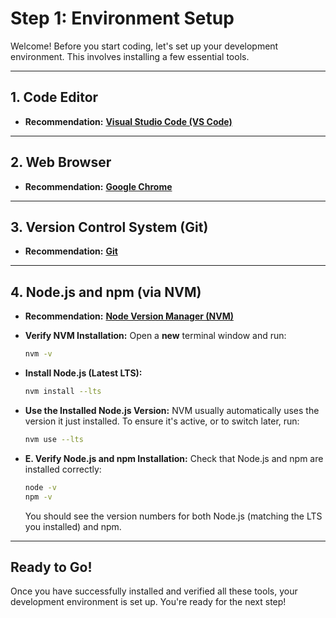# Step 1: Environment Setup

Welcome! Before you start coding, let's set up your development environment. This involves installing a few essential tools.

---

## 1. Code Editor

- **Recommendation:** [**Visual Studio Code (VS Code)**](https://code.visualstudio.com/)

---

## 2. Web Browser

- **Recommendation:** [**Google Chrome**](https://www.google.com/chrome/)

---

## 3. Version Control System (Git)

- **Recommendation:** [**Git**](https://git-scm.com/)
---

## 4. Node.js and npm (via NVM)

- **Recommendation:** [**Node Version Manager (NVM)**](https://github.com/nvm-sh/nvm)

- **Verify NVM Installation:**
  Open a **new** terminal window and run:

  ```bash
  nvm -v
  ```

- **Install Node.js (Latest LTS):**

  ```bash
  nvm install --lts
  ```

- **Use the Installed Node.js Version:**
  NVM usually automatically uses the version it just installed. To ensure it's active, or to switch later, run:

  ```bash
  nvm use --lts
  ```

- **E. Verify Node.js and npm Installation:**
  Check that Node.js and npm are installed correctly:
  ```bash
  node -v
  npm -v
  ```
  You should see the version numbers for both Node.js (matching the LTS you installed) and npm.

---

## Ready to Go!

Once you have successfully installed and verified all these tools, your development environment is set up. You're ready for the next step!
